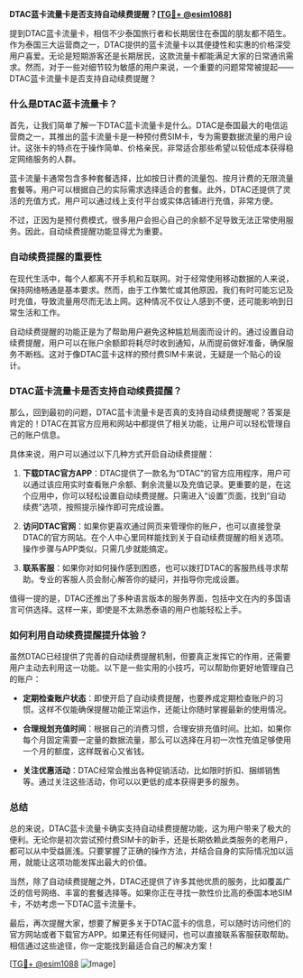 **DTAC蓝卡流量卡是否支持自动续费提醒？[[TG💪+ @esim1088](https://t.me/s/esim1088)]**

提到DTAC蓝卡流量卡，相信不少泰国旅行者和长期居住在泰国的朋友都不陌生。作为泰国三大运营商之一，DTAC提供的蓝卡流量卡以其便捷性和实惠的价格深受用户喜爱。无论是短期游客还是长期居民，这款流量卡都能满足大家的日常通讯需求。然而，对于一些对细节较为敏感的用户来说，一个重要的问题常常被提起——DTAC蓝卡流量卡是否支持自动续费提醒？

### **什么是DTAC蓝卡流量卡？**

首先，让我们简单了解一下DTAC蓝卡流量卡是什么。DTAC是泰国最大的电信运营商之一，其推出的蓝卡流量卡是一种预付费SIM卡，专为需要数据流量的用户设计。这张卡的特点在于操作简单、价格亲民，非常适合那些希望以较低成本获得稳定网络服务的人群。

蓝卡流量卡通常包含多种套餐选择，比如按日计费的流量包、按月计费的无限流量套餐等。用户可以根据自己的实际需求选择适合的套餐。此外，DTAC还提供了灵活的充值方式，用户可以通过线上支付平台或实体店铺进行充值，非常方便。

不过，正因为是预付费模式，很多用户会担心自己的余额不足导致无法正常使用服务。因此，自动续费提醒功能显得尤为重要。

### **自动续费提醒的重要性**

在现代生活中，每个人都离不开手机和互联网。对于经常使用移动数据的人来说，保持网络畅通是基本要求。然而，由于工作繁忙或其他原因，我们有时可能忘记及时充值，导致流量用尽而无法上网。这种情况不仅让人感到不便，还可能影响到日常生活和工作。

自动续费提醒的功能正是为了帮助用户避免这种尴尬局面而设计的。通过设置自动续费提醒，用户可以在账户余额即将耗尽时收到通知，从而提前做好准备，确保服务不断档。这对于像DTAC蓝卡这样的预付费SIM卡来说，无疑是一个贴心的设计。

### **DTAC蓝卡流量卡是否支持自动续费提醒？**

那么，回到最初的问题，DTAC蓝卡流量卡是否真的支持自动续费提醒呢？答案是肯定的！DTAC在其官方应用和网站中都提供了相关功能，让用户可以轻松管理自己的账户信息。

具体来说，用户可以通过以下几种方式开启自动续费提醒：

1. **下载DTAC官方APP**：DTAC提供了一款名为“DTAC”的官方应用程序，用户可以通过该应用实时查看账户余额、剩余流量以及充值记录。更重要的是，在这个应用中，你可以轻松设置自动续费提醒。只需进入“设置”页面，找到“自动续费”选项，按照提示操作即可完成设置。

2. **访问DTAC官网**：如果你更喜欢通过网页来管理你的账户，也可以直接登录DTAC的官方网站。在个人中心里同样能找到关于自动续费提醒的相关选项。操作步骤与APP类似，只需几步就能搞定。

3. **联系客服**：如果你对如何操作感到困惑，也可以拨打DTAC的客服热线寻求帮助。专业的客服人员会耐心解答你的疑问，并指导你完成设置。

值得一提的是，DTAC还推出了多种语言版本的服务界面，包括中文在内的多国语言可供选择。这样一来，即使是不太熟悉泰语的用户也能轻松上手。

### **如何利用自动续费提醒提升体验？**

虽然DTAC已经提供了完善的自动续费提醒机制，但要真正发挥它的作用，还需要用户主动去利用这一功能。以下是一些实用的小技巧，可以帮助你更好地管理自己的账户：

- **定期检查账户状态**：即使开启了自动续费提醒，也要养成定期检查账户的习惯。这样不仅能确保提醒功能正常运作，还能让你随时掌握最新的使用情况。
  
- **合理规划充值时间**：根据自己的消费习惯，合理安排充值时间。比如，如果你每个月固定需要一定量的数据流量，那么可以选择在月初一次性充值足够使用一个月的额度，这样既省心又省钱。

- **关注优惠活动**：DTAC经常会推出各种促销活动，比如限时折扣、捆绑销售等。通过关注这些活动，你可以以更低的成本获得更多的服务。

### **总结**

总的来说，DTAC蓝卡流量卡确实支持自动续费提醒功能，这为用户带来了极大的便利。无论你是初次尝试预付费SIM卡的新手，还是长期依赖此类服务的老用户，都可以从中受益匪浅。只要掌握了正确的操作方法，并结合自身的实际情况加以运用，就能让这项功能发挥出最大的价值。

当然，除了自动续费提醒之外，DTAC还提供了许多其他优质的服务，比如覆盖广泛的信号网络、丰富的套餐选择等。如果你正在寻找一款性价比高的泰国本地SIM卡，不妨考虑一下DTAC蓝卡流量卡。

最后，再次提醒大家，想要了解更多关于DTAC蓝卡的信息，可以随时访问他们的官方网站或者下载官方APP。如果还有任何疑问，也可以直接联系客服获取帮助。相信通过这些途径，你一定能找到最适合自己的解决方案！

[[TG💪+ @esim1088](https://t.me/s/esim1088) ![Image](https://i.postimg.cc/4NQfJmqS/Snipaste-2025-05-13-00-14-12.png)]